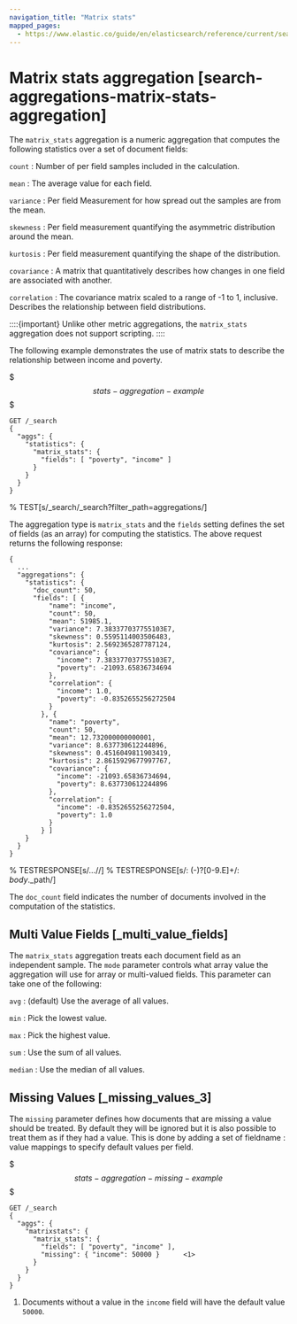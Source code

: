 ```yaml
---
navigation_title: "Matrix stats"
mapped_pages:
  - https://www.elastic.co/guide/en/elasticsearch/reference/current/search-aggregations-matrix-stats-aggregation.html
---
```


# Matrix stats aggregation [search-aggregations-matrix-stats-aggregation]


The `matrix_stats` aggregation is a numeric aggregation that computes the following statistics over a set of document fields:

`count`
:   Number of per field samples included in the calculation.

`mean`
:   The average value for each field.

`variance`
:   Per field Measurement for how spread out the samples are from the mean.

`skewness`
:   Per field measurement quantifying the asymmetric distribution around the mean.

`kurtosis`
:   Per field measurement quantifying the shape of the distribution.

`covariance`
:   A matrix that quantitatively describes how changes in one field are associated with another.

`correlation`
:   The covariance matrix scaled to a range of -1 to 1, inclusive. Describes the relationship between field distributions.

::::{important}
Unlike other metric aggregations, the `matrix_stats` aggregation does not support scripting.
::::


The following example demonstrates the use of matrix stats to describe the relationship between income and poverty.

$$$stats-aggregation-example$$$

```console
GET /_search
{
  "aggs": {
    "statistics": {
      "matrix_stats": {
        "fields": [ "poverty", "income" ]
      }
    }
  }
}
```
% TEST[s/_search/_search\?filter_path=aggregations/]

The aggregation type is `matrix_stats` and the `fields` setting defines the set of fields (as an array) for computing the statistics. The above request returns the following response:

```console-result
{
  ...
  "aggregations": {
    "statistics": {
      "doc_count": 50,
      "fields": [ {
          "name": "income",
          "count": 50,
          "mean": 51985.1,
          "variance": 7.383377037755103E7,
          "skewness": 0.5595114003506483,
          "kurtosis": 2.5692365287787124,
          "covariance": {
            "income": 7.383377037755103E7,
            "poverty": -21093.65836734694
          },
          "correlation": {
            "income": 1.0,
            "poverty": -0.8352655256272504
          }
        }, {
          "name": "poverty",
          "count": 50,
          "mean": 12.732000000000001,
          "variance": 8.637730612244896,
          "skewness": 0.4516049811903419,
          "kurtosis": 2.8615929677997767,
          "covariance": {
            "income": -21093.65836734694,
            "poverty": 8.637730612244896
          },
          "correlation": {
            "income": -0.8352655256272504,
            "poverty": 1.0
          }
        } ]
    }
  }
}
```
% TESTRESPONSE[s/\.\.\.//]
% TESTRESPONSE[s/: (-)\?[0-9.E]+/: $body.$_path/]

The `doc_count` field indicates the number of documents involved in the computation of the statistics.

## Multi Value Fields [_multi_value_fields]

The `matrix_stats` aggregation treats each document field as an independent sample. The `mode` parameter controls what array value the aggregation will use for array or multi-valued fields. This parameter can take one of the following:

`avg`
:   (default) Use the average of all values.

`min`
:   Pick the lowest value.

`max`
:   Pick the highest value.

`sum`
:   Use the sum of all values.

`median`
:   Use the median of all values.


## Missing Values [_missing_values_3]

The `missing` parameter defines how documents that are missing a value should be treated. By default they will be ignored but it is also possible to treat them as if they had a value. This is done by adding a set of fieldname : value mappings to specify default values per field.

$$$stats-aggregation-missing-example$$$

```console
GET /_search
{
  "aggs": {
    "matrixstats": {
      "matrix_stats": {
        "fields": [ "poverty", "income" ],
        "missing": { "income": 50000 }      <1>
      }
    }
  }
}
```

1. Documents without a value in the `income` field will have the default value `50000`.



